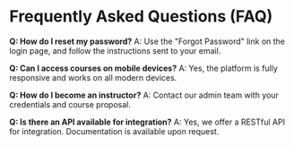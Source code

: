 # Frequently Asked Questions (FAQ)

**Q: How do I reset my password?**
A: Use the "Forgot Password" link on the login page, and follow the instructions sent to your email.

**Q: Can I access courses on mobile devices?**
A: Yes, the platform is fully responsive and works on all modern devices.

**Q: How do I become an instructor?**
A: Contact our admin team with your credentials and course proposal.

**Q: Is there an API available for integration?**
A: Yes, we offer a RESTful API for integration. Documentation is available upon request.